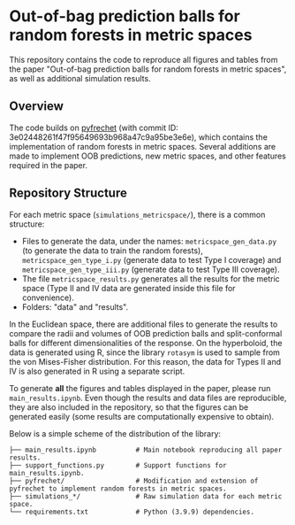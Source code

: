 # Out-of-bag prediction balls for random forests in metric spaces

This repository contains the code to reproduce all figures and tables from the paper "Out-of-bag prediction balls for random forests in metric spaces", as well as additional simulation results.

## Overview

The code builds on [pyfrechet](https://github.com/matthieubulte/pyfrechet) (with commit ID: 3e02448261f47f95649693b968a47c9a95be3e6e), which contains the implementation of random forests in metric spaces. Several additions are made to implement OOB predictions, new metric spaces, and other features required in the paper.

## Repository Structure

For each metric space (`simulations_metricspace/`), there is a common structure:

- Files to generate the data, under the names: `metricspace_gen_data.py` (to generate the data to train the random forests), `metricspace_gen_type_i.py` (generate data to test Type I coverage) and `metricspace_gen_type_iii.py` (generate data to test Type III coverage). 
- The file `metricspace_results.py` generates all the results for the metric space (Type II and IV data are generated inside this file for convenience).
- Folders: "data" and "results".

In the Euclidean space, there are additional files to generate the results to compare the radii and volumes of OOB prediction balls and split-conformal balls for different dimensionalities of the response. On the hyperboloid, the data is generated using R, since the library `rotasym` is used to sample from the von Mises-Fisher distribution. For this reason, the data for Types II and IV is also generated in R using a separate script.

To generate **all** the figures and tables displayed in the paper, please run `main_results.ipynb`. Even though the results and data files are reproducible, they are also included in the repository, so that the figures can be generated easily (some results are computationally expensive to obtain).

Below is a simple scheme of the distribution of the library:

```
├── main_results.ipynb          # Main notebook reproducing all paper results.
├── support_functions.py        # Support functions for main_results.ipynb.
├── pyfrechet/                  # Modification and extension of pyfrechet to implement random forests in metric spaces.
├── simulations_*/              # Raw simulation data for each metric space.
└── requirements.txt            # Python (3.9.9) dependencies.
```